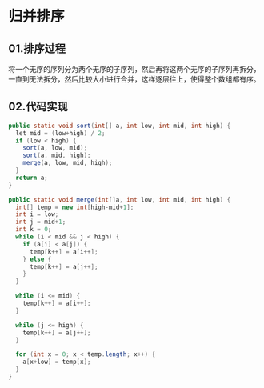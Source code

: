 # 归并排序

## 01.排序过程
将一个无序的序列分为两个无序的子序列，然后再将这两个无序的子序列再拆分，一直到无法拆分，然后比较大小进行合并，这样逐层往上，使得整个数组都有序。

## 02.代码实现
```java
public static void sort(int[] a, int low, int mid, int high) {
  let mid = (low+high) / 2;
  if (low < high) {
    sort(a, low, mid);
    sort(a, mid, high);
    merge(a, low, mid, high);
  }
  return a;
}

public static void merge(int[]a, int low, int mid, int high) {
  int[] temp = new int[high-mid+1];
  int i = low;
  int j = mid+1;
  int k = 0;
  while (i < mid && j < high) {
    if (a[i] < a[j]) {
      temp[k++] = a[i++];
    } else {
      temp[k++] = a[j++];
    }
  }

  while (i <= mid) {
    temp[k++] = a[i++];
  }

  while (j <= high) {
    temp[k++] = a[j++];
  }

  for (int x = 0; x < temp.length; x++) {
    a[x+low] = temp[x];
  }
}
```
